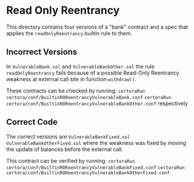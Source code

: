 # Read Only Reentrancy

This directory contains four versions of a "bank" contract and a spec that applies the `readOnlyReentrancy` builtin rule to them.

## Incorrect Versions
In `VulnerableBank.sol` and `VulnerableBankOther.sol` the rule `readOnlyReentrancy` fails because of a possible Read-Only Reentrancy weakness at external call site in function `withdraw()`.


These contracts can be checked by running: 
```certoraRun certora/conf/BuiltinROReentrancyVulnerableBank.conf```
```certoraRun certora/conf/BuiltinROReentrancyVulnerableBankOther.conf```
respectively

## Correct Code
The correct versions are `VulnerableBankFixed.sol` `VulnerableBankOtherFixed.sol` where the weakness was fixed by moving the update of balances before the external call.

This contract can be verified by running: 
```certoraRun certora/conf/BuiltinROReentrancyVulnerableBankFixed.conf```
```certoraRun certora/conf/BuiltinROReentrancyVulnerableBankOtherFixed.conf```

